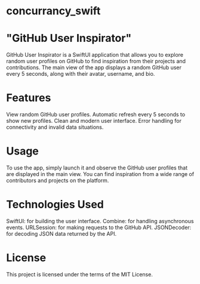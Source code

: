 # concurrancy_swift
# "GitHub User Inspirator"

GitHub User Inspirator is a SwiftUI application that allows you to explore random user profiles on GitHub to find inspiration from their projects and contributions. The main view of the app displays a random GitHub user every 5 seconds, along with their avatar, username, and bio.

# Features

View random GitHub user profiles.
Automatic refresh every 5 seconds to show new profiles.
Clean and modern user interface.
Error handling for connectivity and invalid data situations.
# Usage

To use the app, simply launch it and observe the GitHub user profiles that are displayed in the main view. You can find inspiration from a wide range of contributors and projects on the platform.

# Technologies Used

SwiftUI: for building the user interface.
Combine: for handling asynchronous events.
URLSession: for making requests to the GitHub API.
JSONDecoder: for decoding JSON data returned by the API.

# License

This project is licensed under the terms of the MIT License.
